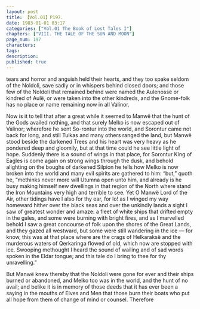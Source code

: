```yaml
---
layout: post
title: 【Vol.01】P197.
date: 1983-01-01 03:17
categories: ["Vol.01 The Book of Lost Tales I"]
chapters: ["VIII. THE TALE OF THE SUN AND MOON"]
page_num: 197
characters: 
tags: 
description: 
published: true
---
```


<p style="text-indent: 0;">
tears and horror and anguish held their hearts, and they too spake seldom of the Noldoli, save sadly or in whispers behind closed doors; and those few of the Noldoli that remained behind were named the Aulenossë or kindred of Aulë, or were taken into the other kindreds, and the Gnome-folk has no place or name remaining now in all Valinor.
</p>

Now is it to tell that after a great while it seemed to Manwë that the hunt of the Gods availed nothing, and that surely Melko is now escaped out of Valinor; wherefore he sent So-rontur into the world, and Sorontur came not back for long, and still Tulkas and many others ranged the land, but Manwë stood beside the darkened Trees and his heart was very heavy as he pondered deep and gloomily, but at that time could he see little light of hope. Suddenly there is a sound of wings in that place, for Sorontur King of Eagles is come again on strong wings through the dusk, and behold alighting on the boughs of darkened Silpion he tells how Melko is now broken into the world and many evil spirits are gathered to him: “but,” quoth he, “methinks never more will Utumna open unto him, and already is he busy making himself new dwellings in that region of the North where stand the Iron Mountains very high and terrible to see. Yet O Manwë Lord of the Air, other tidings have I also for thy ear, for lo! as I winged my way homeward hither over the black seas and over the unkindly lands a sight I saw of greatest wonder and amaze: a fleet of white ships that drifted empty in the gales, and some were burning with bright fires, and as I marvelled behold I saw a great concourse of folk upon the shores of the Great Lands, and they gazed all westward, but some were still wandering in the ice — for know, this was at that place where are the crags of Helkaraksë and the murderous waters of Qerkaringa flowed of old, which now are stopped with ice. Swooping methought I heard the sound of wailing and of sad words spoken in the Eldar tongue; and this tale do I bring to thee for thy unravelling.”

But Manwë knew thereby that the Noldoli were gone for ever and their ships burned or abandoned, and Melko too was in the world, and the hunt of no avail; and belike it is in memory of those deeds that it has ever been a saying in the mouths of Elves and Men that those burn their boats who put all hope from them of change of mind or counsel. Therefore

